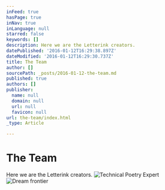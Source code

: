 ```yaml
---
inFeed: true
hasPage: true
inNav: true
inLanguage: null
starred: false
keywords: []
description: Here we are the Letterink creators.
datePublished: '2016-01-12T16:29:38.897Z'
dateModified: '2016-01-12T16:29:30.737Z'
title: The Team
author: []
sourcePath: _posts/2016-01-12-the-team.md
published: true
authors: []
publisher:
  name: null
  domain: null
  url: null
  favicon: null
url: the-team/index.html
_type: Article

---
```

# The Team

Here we are the Letterink creators.
![Technical Poetry Expert](https://s3-us-west-2.amazonaws.com/the-grid-img/p/881e3c5daea6fc05934ee9b043d785fd82d9e42e.png)
![Dream frontier](https://the-grid-user-content.s3-us-west-2.amazonaws.com/53a85c18-9c4e-4637-87ac-a5500706c377.png)